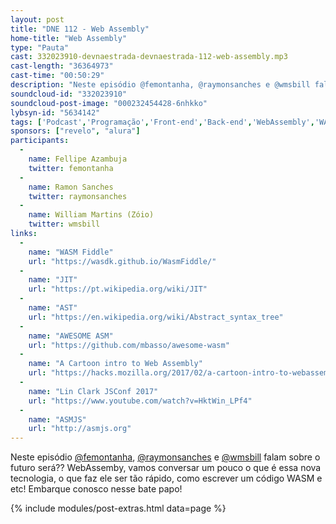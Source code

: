 ```yaml
---
layout: post
title: "DNE 112 - Web Assembly"
home-title: "Web Assembly"
type: "Pauta"
cast: 332023910-devnaestrada-devnaestrada-112-web-assembly.mp3
cast-length: "36364973"
cast-time: "00:50:29"
description: "Neste episódio @femontanha, @raymonsanches e @wmsbill falam sobre o futuro será?? WebAssemby, vamos conversar um pouco o que é essa nova tecnologia, o que faz ele ser tão rápido, como escrever um código WASM e etc! Embarque conosco nesse bate papo!"
soundcloud-id: "332023910"
soundcloud-post-image: "000232454428-6nhkko"
lybsyn-id: "5634142"
tags: ['Podcast','Programação','Front-end','Back-end','WebAssembly','WASM', 'JIT', 'AST']
sponsors: ["revelo", "alura"]
participants:
  -
    name: Fellipe Azambuja
    twitter: femontanha
  -
    name: Ramon Sanches
    twitter: raymonsanches
  -
    name: William Martins (Zóio)
    twitter: wmsbill
links:
  -
    name: "WASM Fiddle"
    url: "https://wasdk.github.io/WasmFiddle/"
  -
    name: "JIT"
    url: "https://pt.wikipedia.org/wiki/JIT"
  -
    name: "AST"
    url: "https://en.wikipedia.org/wiki/Abstract_syntax_tree"
  -
    name: "AWESOME ASM"
    url: "https://github.com/mbasso/awesome-wasm"
  -
    name: "A Cartoon intro to Web Assembly"
    url: "https://hacks.mozilla.org/2017/02/a-cartoon-intro-to-webassembly/"
  -
    name: "Lin Clark JSConf 2017"
    url: "https://www.youtube.com/watch?v=HktWin_LPf4"
  -
    name: "ASMJS"
    url: "http://asmjs.org"
---
```


Neste episódio [@femontanha](https://twitter.com/femontanha), [@raymonsanches](https://twitter.com/raymonsanches) e  [@wmsbill](https://twitter.com/@wmsbill) falam sobre o futuro será?? WebAssemby, vamos conversar um pouco o que é essa nova tecnologia, o que faz ele ser tão rápido, como escrever um código WASM e etc! Embarque conosco nesse bate papo!

{% include modules/post-extras.html data=page %}
